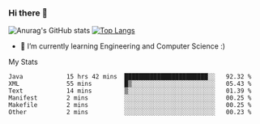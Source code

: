 ### Hi there 👋

![Anurag's GitHub stats](https://github-readme-stats.vercel.app/api?username=MatteoIorio11&show_icons=true&theme=dark) 
[![Top Langs](https://github-readme-stats.vercel.app/api/top-langs/?username=MatteoIorio11&theme=dark)](https://github.com/MatteoIorio11/github-readme-stats)

- 🌱 I’m currently learning Engineering and Computer Science :)

<!--
**MatteoIorio11/MatteoIorio11** is a ✨ _special_ ✨ repository because its `README.md` (this file) appears on your GitHub profile.

Here are some ideas to get you started:

- 🔭 I’m currently working on ...
- 🌱 I’m currently learning ...
- 👯 I’m looking to collaborate on ...
- 🤔 I’m looking for help with ...
- 💬 Ask me about ...
- 📫 How to reach me: ...
- 😄 Pronouns: ...
- ⚡ Fun fact: ...
-->
My Stats
<!--START_SECTION:waka-->

```text
Java            15 hrs 42 mins  ███████████████████████░░   92.32 %
XML             55 mins         █▒░░░░░░░░░░░░░░░░░░░░░░░   05.43 %
Text            14 mins         ▒░░░░░░░░░░░░░░░░░░░░░░░░   01.39 %
Manifest        2 mins          ░░░░░░░░░░░░░░░░░░░░░░░░░   00.25 %
Makefile        2 mins          ░░░░░░░░░░░░░░░░░░░░░░░░░   00.25 %
Other           2 mins          ░░░░░░░░░░░░░░░░░░░░░░░░░   00.23 %
```

<!--END_SECTION:waka-->
